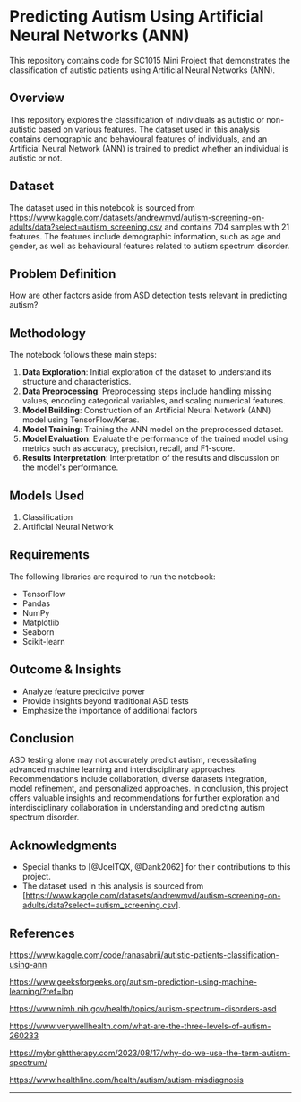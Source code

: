 # Predicting Autism Using Artificial Neural Networks (ANN)

This repository contains code for SC1015 Mini Project that demonstrates the classification of autistic patients using Artificial Neural Networks (ANN).

## Overview

This repository explores the classification of individuals as autistic or non-autistic based on various features. The dataset used in this analysis contains demographic and behavioural features of individuals, and an Artificial Neural Network (ANN) is trained to predict whether an individual is autistic or not.

## Dataset

The dataset used in this notebook is sourced from https://www.kaggle.com/datasets/andrewmvd/autism-screening-on-adults/data?select=autism_screening.csv and contains 704 samples with 21 features. The features include demographic information, such as age and gender, as well as behavioural features related to autism spectrum disorder.

## Problem Definition
How are other factors aside from ASD detection tests relevant in predicting autism?

## Methodology

The notebook follows these main steps:

1. **Data Exploration**: Initial exploration of the dataset to understand its structure and characteristics.
2. **Data Preprocessing**: Preprocessing steps include handling missing values, encoding categorical variables, and scaling numerical features.
3. **Model Building**: Construction of an Artificial Neural Network (ANN) model using TensorFlow/Keras.
4. **Model Training**: Training the ANN model on the preprocessed dataset.
5. **Model Evaluation**: Evaluate the performance of the trained model using metrics such as accuracy, precision, recall, and F1-score.
6. **Results Interpretation**: Interpretation of the results and discussion on the model's performance.

## Models Used

1. Classification
2. Artificial Neural Network

## Requirements

The following libraries are required to run the notebook:

- TensorFlow
- Pandas
- NumPy
- Matplotlib
- Seaborn
- Scikit-learn

## Outcome & Insights

- Analyze feature predictive power
- Provide insights beyond traditional ASD tests
- Emphasize the importance of additional factors

## Conclusion

ASD testing alone may not accurately predict autism, necessitating advanced machine learning and interdisciplinary approaches. Recommendations include collaboration, diverse datasets integration, model refinement, and personalized approaches.
In conclusion, this project offers valuable insights and recommendations for further exploration and interdisciplinary collaboration in understanding and predicting autism spectrum disorder.

## Acknowledgments

- Special thanks to [@JoelTQX, @Dank2062] for their contributions to this project.
- The dataset used in this analysis is sourced from [https://www.kaggle.com/datasets/andrewmvd/autism-screening-on-adults/data?select=autism_screening.csv].

## References
https://www.kaggle.com/code/ranasabrii/autistic-patients-classification-using-ann

https://www.geeksforgeeks.org/autism-prediction-using-machine-learning/?ref=lbp

https://www.nimh.nih.gov/health/topics/autism-spectrum-disorders-asd

https://www.verywellhealth.com/what-are-the-three-levels-of-autism-260233

https://mybrighttherapy.com/2023/08/17/why-do-we-use-the-term-autism-spectrum/

https://www.healthline.com/health/autism/autism-misdiagnosis

---
